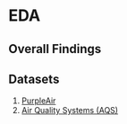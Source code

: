 # EDA

## Overall Findings

## Datasets
1. [PurpleAir](https://github.com/jaredfeldman/AI4AQ/tree/main/EDA/purple-air)
2. [Air Quality Systems (AQS)]()